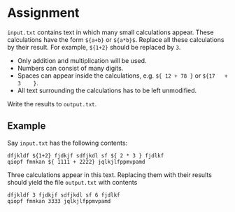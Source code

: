 # Assignment

`input.txt` contains text in which many small calculations appear.
These calculations have the form `${a+b}` or `${a*b}$`.
Replace all these calculations by their result.
For example, `${1+2}` should be replaced by `3`.

* Only addition and multiplication will be used.
* Numbers can consist of many digits.
* Spaces can appear inside the calculations, e.g. `${ 12 + 78 }` or `${17   + 3    }`.
* All text surrounding the calculations has to be left unmodified.

Write the results to `output.txt`.

## Example

Say `input.txt` has the following contents:

```text
dfjkldf ${1+2} fjdkjf sdfjkdl sf ${ 2 * 3 } fjdlkf
qiopf fmnkan ${ 1111 + 2222} jqlkjlfppmvpamd
```

Three calculations appear in this text.
Replacing them with their results should yield the file `output.txt` with contents

```text
dfjkldf 3 fjdkjf sdfjkdl sf 6 fjdlkf
qiopf fmnkan 3333 jqlkjlfppmvpamd
```
